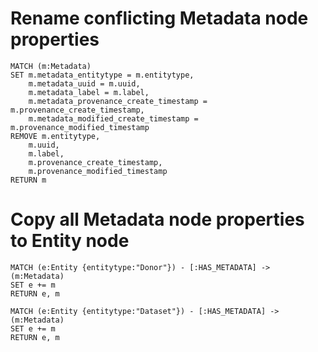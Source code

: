 # Rename conflicting Metadata node properties

````
MATCH (m:Metadata)
SET m.metadata_entitytype = m.entitytype, 
    m.metadata_uuid = m.uuid, 
    m.metadata_label = m.label,
    m.metadata_provenance_create_timestamp = m.provenance_create_timestamp,
    m.metadata_modified_create_timestamp = m.provenance_modified_timestamp
REMOVE m.entitytype, 
    m.uuid, 
    m.label, 
    m.provenance_create_timestamp, 
    m.provenance_modified_timestamp
RETURN m
````

# Copy all Metadata node properties to Entity node

````
MATCH (e:Entity {entitytype:"Donor"}) - [:HAS_METADATA] -> (m:Metadata)
SET e += m
RETURN e, m
````

````
MATCH (e:Entity {entitytype:"Dataset"}) - [:HAS_METADATA] -> (m:Metadata)
SET e += m
RETURN e, m
````
